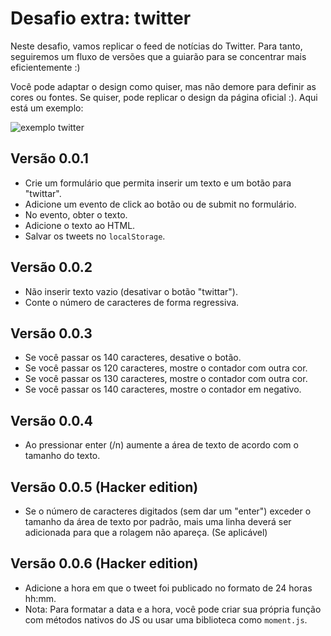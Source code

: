 # Desafio extra: twitter

Neste desafio, vamos replicar o feed de notícias do Twitter. Para tanto, seguiremos um fluxo de versões que a guiarão para se concentrar mais eficientemente :)

Você pode adaptar o design como quiser, mas não demore para definir as cores ou fontes. Se quiser, pode replicar o design da página oficial :). Aqui está um exemplo:

![exemplo twitter](https://media.giphy.com/media/3ov9jP4RIGQCUQOScg/giphy.gif)

## Versão 0.0.1

- Crie um formulário que permita inserir um texto e um botão para "twittar".
- Adicione um evento de click ao botão ou de submit no formulário.
- No evento, obter o texto.
- Adicione o texto ao HTML.
- Salvar os tweets no `localStorage`.

## Versão 0.0.2

- Não inserir texto vazio (desativar o botão "twittar").
- Conte o número de caracteres de forma regressiva.

## Versão 0.0.3

- Se você passar os 140 caracteres, desative o botão.
- Se você passar os 120 caracteres, mostre o contador com outra cor.
- Se você passar os 130 caracteres, mostre o contador com outra cor.
- Se você passar os 140 caracteres, mostre o contador em negativo.

## Versão 0.0.4

- Ao pressionar enter (/n) aumente a área de texto de acordo com o tamanho do texto.

## Versão 0.0.5 (Hacker edition)

- Se o número de caracteres digitados (sem dar um "enter") exceder o tamanho da área de texto por padrão, mais uma linha deverá ser adicionada para que a rolagem não apareça. (Se aplicável)

## Versão 0.0.6 (Hacker edition)

- Adicione a hora em que o tweet foi publicado no formato de 24 horas hh:mm.
- Nota: Para formatar a data e a hora, você pode criar sua própria função com métodos nativos do JS ou usar uma biblioteca como `moment.js`.
